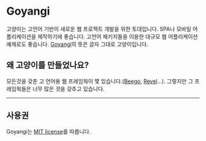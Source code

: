 # Goyangi

고양이는 고언어 기반의 새로운 웹 프로젝트 개발을 위한 토대입니다. SPA나 모바일 어플리케이션을 제작하기에 좋습니다.
고언어 패키지들을 이용한 대규모 웹 어플리케이션 예제로도 좋습니다.
[Goyangi](http://en.wikipedia.org/wiki/goyangi)의 뜻은 글자 그대로 고양이입니다.

## 왜 고양이를 만들었나요?
모든것을 갖춘 고 언어용 웹 프레임웍이 몇 있습니다.([Beego](http://beego.me/), [Revel](http://revel.github.io/)...). 그렇지만 그 프레임웍들은 너무 많은 것을 갖추고 있습니다.

_______________________
## 사용권

Goyangi는 [MIT license](./LICENSE)를 따릅니다.
